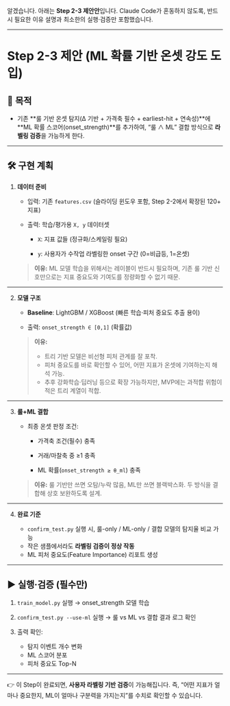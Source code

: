 알겠습니다. 아래는 **Step 2-3 제안안**입니다. Claude Code가 혼동하지 않도록, 반드시 필요한 이유 설명과 최소한의 실행·검증만 포함했습니다.

---

# Step 2-3 제안 (ML 확률 기반 온셋 강도 도입)

## 🎯 목적

* 기존 **룰 기반 온셋 탐지(Δ 기반 + 가격축 필수 + earliest-hit + 연속성)**에
  **ML 확률 스코어(onset_strength)**를 추가하여,
  “룰 ∧ ML” 결합 방식으로 **라벨링 검증**을 가능하게 한다.

---

## 🛠️ 구현 계획

1. **데이터 준비**

   * 입력: 기존 `features.csv` (슬라이딩 윈도우 포함, Step 2-2에서 확장된 120+ 지표)
   * 출력: 학습/평가용 `X, y` 데이터셋

     * `X`: 지표 값들 (정규화/스케일링 필요)

     * `y`: 사용자가 수작업 라벨링한 onset 구간 (0=비급등, 1=온셋)

   > **이유:** ML 모델 학습을 위해서는 레이블이 반드시 필요하며, 기존 룰 기반 신호만으로는 지표 중요도와 기여도를 정량화할 수 없기 때문.

---

2. **모델 구조**

   * **Baseline**: LightGBM / XGBoost (빠른 학습·피처 중요도 추출 용이)

   * 출력: `onset_strength ∈ [0,1]` (확률값)

   > **이유:**
   >
   > * 트리 기반 모델은 비선형 피처 관계를 잘 포착.
   > * 피처 중요도를 바로 확인할 수 있어, 어떤 지표가 온셋에 기여하는지 해석 가능.
   > * 추후 강화학습·딥러닝 등으로 확장 가능하지만, MVP에는 과적합 위험이 적은 트리 계열이 적합.

---

3. **룰+ML 결합**

   * 최종 온셋 판정 조건:

     * 가격축 조건(필수) 충족

     * 거래/마찰축 중 ≥1 충족

     * ML 확률(`onset_strength ≥ θ_ml`) 충족

   > **이유:** 룰 기반만 쓰면 오탐/누락 많음, ML만 쓰면 블랙박스화.
   > 두 방식을 결합해 상호 보완하도록 설계.

---

4. **완료 기준**

   * `confirm_test.py` 실행 시, 룰-only / ML-only / 결합 모델의 탐지율 비교 가능
   * 작은 샘플에서라도 **라벨링 검증이 정상 작동**
   * ML 피처 중요도(Feature Importance) 리포트 생성

---

## ▶️ 실행·검증 (필수만)

1. `train_model.py` 실행 → onset_strength 모델 학습
2. `confirm_test.py --use-ml` 실행 → 룰 vs ML vs 결합 결과 로그 확인
3. 출력 확인:

   * 탐지 이벤트 개수 변화
   * ML 스코어 분포
   * 피처 중요도 Top-N

---

👉 이 Step이 완료되면, **사용자 라벨링 기반 검증**이 가능해집니다.
즉, “어떤 지표가 얼마나 중요한지, ML이 얼마나 구분력을 가지는지”를 수치로 확인할 수 있습니다.
